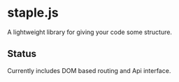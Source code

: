 # staple.js
A lightweight library for giving your code some structure.

## Status
Currently includes DOM based routing and Api interface.
